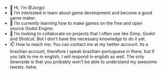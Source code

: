 - 👋 Hi, I’m @Jorgiz
- 👀 I’m interested in learn about game development and become a good game maker.
- 🌱 I’m currently learning how to make games on the free and open source Godot Engine.
- 💞️ I’m looking to collaborate on projects that I often use like Gimp, Godot and Shotcut. But I don't have the necessary knowledge to do it yet.
- 📫 How to reach me: You can contact me at my twitter account. Its a brazilian account, therefore I speak brazilian-portuguese in there, but if you talk to me in english, I will respond in english as well. The only downside is that you probably won't be able to understand my awesome tweets. hehe.

<!---
Jorgiz/Jorgiz is a ✨ special ✨ repository because its `README.md` (this file) appears on your GitHub profile.
You can click the Preview link to take a look at your changes.
--->
